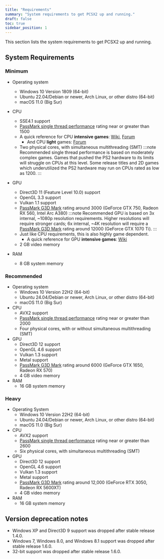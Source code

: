 ```yaml
---
title: "Requirements"
summary: "System requirements to get PCSX2 up and running."
draft: false
toc: true
sidebar_position: 1
---
```


This section lists the system requirements to get PCSX2 up and running.

## System Requirements

### Minimum

- Operating system
  - Windows 10 Version 1809 (64-bit)
  - Ubuntu 22.04/Debian or newer, Arch Linux, or other distro (64-bit)
  - macOS 11.0 (Big Sur)
- CPU

  - SSE4.1 support
  - [PassMark single thread performance](https://www.cpubenchmark.net/singleThread.html) rating near or greater than 1500
  - A quick reference for CPU **intensive games**: [Wiki](https://wiki.pcsx2.net/Category:CPU_intensive_games), [Forum](https://forums.pcsx2.net/Thread-LIST-The-Most-CPU-Intensive-Games)
    - And CPU **light** games: [Forum](https://forums.pcsx2.net/Thread-LIST-Games-that-don-t-need-a-strong-CPU-to-emulate)
  - Two physical cores, with simultaneous multithreading (SMT)
    :::note
    Recommended single thread performance is based on moderately complex games. Games that pushed the PS2 hardware to its limits will struggle on CPUs at this level. Some release titles and 2D games which underutilized the PS2 hardware may run on CPUs rated as low as 1200.
    :::

- GPU
  - Direct3D 11 (Feature Level 10.0) support
  - OpenGL 3.3 support
  - Vulkan 1.1 support
  - [PassMark G3D Mark](https://www.videocardbenchmark.net/high_end_gpus.html) rating around 3000 (GeForce GTX 750, Radeon RX 560, Intel Arc A380)
    :::note
    Recommended GPU is based on 3x internal, ~1080p resolution requirements. Higher resolutions will require stronger cards; 6x internal, ~4K resolution will require a [PassMark G3D Mark](https://www.videocardbenchmark.net/high_end_gpus.html) rating around 12000 (GeForce GTX 1070 Ti).
    :::
  - Just like CPU requirements, this is also highly game dependent.
    - A quick reference for GPU **intensive games**: [Wiki](https://wiki.pcsx2.net/Category:GPU_intensive_games)
  - 2 GB video memory
- RAM
  - 8 GB system memory

### Recommended

- Operating system
  - Windows 10 Version 22H2 (64-bit)
  - Ubuntu 24.04/Debian or newer, Arch Linux, or other distro (64-bit)
  - macOS 11.0 (Big Sur)
- CPU
  - AVX2 support
  - [PassMark single thread performance](https://www.cpubenchmark.net/singleThread.html) rating near or greater than 2000
  - Four physical cores, with or without simultaneous multithreading (SMT)
- GPU
  - Direct3D 12 support
  - OpenGL 4.6 support
  - Vulkan 1.3 support
  - Metal support
  - [PassMark G3D Mark](https://www.videocardbenchmark.net/high_end_gpus.html) rating around 6000 (GeForce GTX 1650, Radeon RX 570)
  - 4 GB video memory
- RAM
  - 16 GB system memory

### Heavy

- Operating System
  - Windows 10 Version 22H2 (64-bit)
  - Ubuntu 24.04/Debian or newer, Arch Linux, or other distro (64-bit)
  - macOS 11.0 (Big Sur)
- CPU
  - AVX2 support
  - [PassMark single thread performance](https://www.cpubenchmark.net/singleThread.html) rating near or greater than 2600
  - Six physical cores, with simultaneous multithreading (SMT)
- GPU
  - Direct3D 12 support
  - OpenGL 4.6 support
  - Vulkan 1.3 support
  - Metal support
  - [PassMark G3D Mark](https://www.videocardbenchmark.net/high_end_gpus.html) rating around 12,000 (GeForce RTX 3050, Radeon RX 5600XT)
  - 4 GB video memory
- RAM
  - 16 GB system memory

## Version deprecation notes

- Windows XP and Direct3D 9 support was dropped after stable release 1.4.0.
- Windows 7, Windows 8.0, and Windows 8.1 support was dropped after stable release 1.6.0.
- 32-bit support was dropped after stable release 1.6.0.

